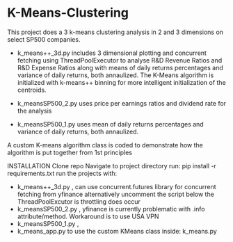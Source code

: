 # K-Means-Clustering
This project does a 3 k-means clustering analysis in 2 and 3 dimensions on select SP500 companies. 

- k_means++_3d.py includes 3 dimensional plotting and concurrent fetching using ThreadPoolExecutor to analyse R&D Revenue Ratios
and R&D Expense Ratios along with means of daily returns percentages and variance of daily returns, both annaulized.
The K-Means algorithm is initialized with k-means++ binning for more intelligent initialization of the centroids.

- k_meansSP500_2.py uses price per earnings ratios and dividend rate for the analysis

- k_meansSP500_1.py uses mean of daily returns percentages and variance of daily returns, both annaulized.

A custom K-means algorithm class is coded to demonstrate how the algorithm is put together from 1st principles


INSTALLATION Clone repo Navigate to project directory run: pip install -r requirements.txt run the projects with: 
- k_means++_3d.py , can use concurrent.futures library for concurrent fetching from yfinance alternatively uncomment the script below
the ThreadPoolExcutor is throttling does occur
- k_meansSP500_2.py , yfinance is currently problematic with .info attribute/method. Workaround is to use USA VPN
- k_meansSP500_1.py , 
- k_means_app.py to use the custom KMeans class inside: k_means.py

  

